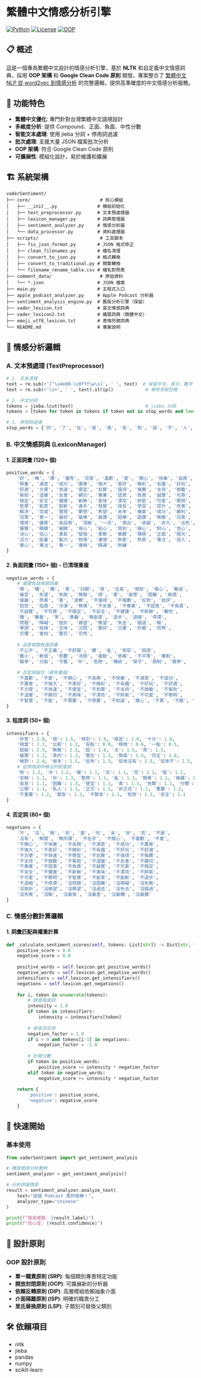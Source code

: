 # 繁體中文情感分析引擎

[![Python](https://img.shields.io/badge/Python-3.8+-blue.svg)](https://www.python.org/downloads/)
[![License](https://img.shields.io/badge/License-MIT-green.svg)](LICENSE)
[![OOP](https://img.shields.io/badge/Architecture-OOP-orange.svg)](https://en.wikipedia.org/wiki/Object-oriented_programming)

## 📋 概述

這是一個專為繁體中文設計的情感分析引擎，基於 **NLTK** 和自定義中文情感詞典，採用 **OOP 架構** 和 **Google Clean Code 原則** 開發。專案整合了 [繁體中文 NLP 從 word2vec 到情感分析](https://studentcodebank.wordpress.com/2019/02/22/%E7%B9%81%E9%AB%94%E4%B8%AD%E6%96%87-nlp-%E5%BE%9Eword2vec%E5%88%B0-%E6%83%85%E6%84%9F%E5%88%86%E6%9E%90/) 的完整邏輯，提供高準確度的中文情感分析服務。

## 🎯 功能特色

- **繁體中文優化**: 專門針對台灣繁體中文語境設計
- **多維度分析**: 提供 Compound、正面、負面、中性分數
- **智能文本處理**: 使用 jieba 分詞 + 停用詞過濾
- **批次處理**: 支援大量 JSON 檔案批次分析
- **OOP 架構**: 符合 Google Clean Code 原則
- **可擴展性**: 模組化設計，易於維護和擴展

## 🏗️ 系統架構

```
vaderSentiment/
├── core/                          # 核心模組
│   ├── __init__.py               # 模組初始化
│   ├── text_preprocessor.py      # 文本預處理器
│   ├── lexicon_manager.py        # 詞典管理器
│   ├── sentiment_analyzer.py     # 情感分析器
│   └── data_processor.py         # 資料處理器
├── scripts/                       # 工具腳本
│   ├── fix_json_format.py        # JSON 格式修正
│   ├── clean_filenames.py        # 檔名清理
│   ├── convert_to_json.py        # 格式轉換
│   ├── convert_to_traditional.py # 簡繁轉換
│   └── filename_rename_table.csv # 檔名對照表
├── comment_data/                  # 原始資料
│   └── *.json                    # JSON 檔案
├── main.py                       # 主程式入口
├── apple_podcast_analyzer.py     # Apple Podcast 分析器
├── sentiment_analysis_engine.py  # 舊版分析引擎（保留）
├── vader_lexicon.txt             # 英文情感詞典
├── vader_lexicon2.txt            # 擴展詞典（簡體中文）
├── emoji_utf8_lexicon.txt        # 表情符號詞典
└── README.md                     # 專案說明
```

## 🧠 情感分析邏輯

### A. 文本預處理 (TextPreprocessor)

```python
# 1. 文本清理
text = re.sub(r'[^\u4e00-\u9fff\w\s]', ' ', text)  # 保留中文、英文、數字
text = re.sub(r'\s+', ' ', text).strip()            # 移除多餘空格

# 2. 中文分詞
tokens = jieba.lcut(text)                           # jieba 分詞
tokens = [token for token in tokens if token not in stop_words and len(token) > 1]

# 3. 停用詞過濾
stop_words = {'的', '了', '在', '是', '我', '有', '和', '就', '不', '人', '都', ...}
```

### B. 中文情感詞典 (LexiconManager)

#### 1. 正面詞彙 (120+ 個)
```python
positive_words = {
    '好', '棒', '讚', '優秀', '完美', '喜歡', '愛', '開心', '快樂', '高興', 
    '興奮', '滿意', '成功', '厲害', '強大', '美好', '精彩', '有趣', '好玩',
    '舒適', '方便', '快速', '便宜', '划算', '值得', '推薦', '支持', '鼓勵',
    '幫助', '溫暖', '友善', '親切', '專業', '認真', '負責', '誠實', '可靠',
    '穩定', '安全', '健康', '新鮮', '美味', '漂亮', '帥氣', '可愛', '聰明',
    '智慧', '創意', '創新', '進步', '發展', '成長', '學習', '提升', '改善',
    '解決', '完成', '實現', '夢想', '希望', '未來', '機會', '成功', '勝利',
    '冠軍', '第一', '最好', '最棒', '最讚', '超棒', '超讚', '無敵', '完美',
    '理想', '優質', '高品質', '頂級', '一流', '傑出', '卓越', '非凡', '出色',
    '優雅', '精緻', '細緻', '用心', '貼心', '周到', '細心', '耐心', '恆心',
    '決心', '信心', '勇氣', '堅強', '勇敢', '樂觀', '積極', '正面', '陽光',
    '活力', '能量', '動力', '熱情', '激情', '熱愛', '熱衷', '專注', '投入',
    '專心', '專注', '專一', '專精', '精通', '熟練'
}
```

#### 2. 負面詞彙 (150+ 個) - 已清理重複
```python
negative_words = {
    # 基礎負面情感詞彙
    '壞', '糟', '爛', '差', '討厭', '恨', '生氣', '憤怒', '傷心', '難過',
    '痛苦', '失望', '失敗', '無聊', '煩', '累', '疲憊', '困難', '麻煩',
    '複雜', '昂貴', '貴', '浪費', '不值得', '不推薦', '反對', '批評',
    '抱怨', '指責', '冷漠', '無情', '不友善', '不專業', '不認真', '不負責',
    '不誠實', '不可靠', '不穩定', '不安全', '不健康', '不新鮮', '難吃',
    '醜', '難看', '笨', '愚蠢', '無創意', '退步', '退縮', '停滯',
    '問題', '障礙', '挫折', '絕望', '無望', '失去', '錯過', '輸',
    '單調', '枯燥', '乏味', '沉悶', '壓抑', '沉重', '折磨', '煎熬',
    '恐懼', '害怕', '驚恐', '恐慌',
    
    # 品質相關負面詞彙
    '不公平', '不正義', '不舒服', '髒', '亂', '邪惡', '說謊', 
    '膽小', '軟弱', '悲觀', '消極', '被動', '依賴', '不平等', '專制', 
    '戰爭', '分裂', '守舊', '吵', '危險', '傳統', '保守', '限制', '競爭',
    
    # 否定詞組合（避免重複）
    '不喜歡', '不愛', '不開心', '不高興', '不快樂', '不滿意', '不成功',
    '不厲害', '不強大', '不美好', '不精彩', '不有趣', '不好玩', '不舒適',
    '不方便', '不快速', '不便宜', '不划算', '不支持', '不鼓勵', '不幫助',
    '不溫暖', '不親切', '不美味', '不漂亮', '不帥氣', '不可愛', '不聰明',
    '不智慧', '不能', '不需要', '不想要', '不知道', '擔心', '不累', '不餓', '不渴'
}
```

#### 3. 程度詞 (50+ 個)
```python
intensifiers = {
    '非常': 2.0, '很': 1.5, '特別': 1.8, '極其': 2.0, '十分': 1.8,
    '相當': 1.3, '比較': 1.2, '有點': 0.8, '稍微': 0.6, '一點': 0.5,
    '超級': 2.5, '無敵': 2.5, '超': 1.8, '太': 1.5, '真': 1.3,
    '確實': 1.2, '真的': 1.3, '實在': 1.2, '簡直': 1.5, '完全': 1.8,
    '絕對': 2.0, '根本': 1.5, '從來': 1.3, '從來沒有': 1.5, '從來不': 1.5,
    # 從停用詞中移出的程度詞
    '熱': 1.2, '冷': 1.2, '暖': 1.1, '涼': 1.1, '亮': 1.1, '暗': 1.2,
    '安靜': 1.1, '吵': 1.3, '整齊': 1.1, '亂': 1.3, '簡單': 1.1, '複雜': 1.3,
    '容易': 1.1, '困難': 1.3, '便宜': 1.1, '貴': 1.3, '免費': 1.1, '付費': 1.2,
    '公開': 1.1, '私人': 1.1, '正式': 1.1, '非正式': 1.1, '重要': 1.2,
    '不重要': 1.2, '緊急': 1.3, '不緊急': 1.1, '危險': 1.5, '安全': 1.1
}
```

#### 4. 否定詞 (80+ 個)
```python
negations = {
    '不', '沒', '無', '別', '莫', '勿', '未', '非', '否', '不是',
    '沒有', '無關', '無所謂', '不在乎', '不關心', '不喜歡', '不愛',
    '不開心', '不快樂', '不高興', '不滿意', '不成功', '不厲害',
    '不強大', '不美好', '不精彩', '不有趣', '不好玩', '不舒適',
    '不方便', '不快速', '不便宜', '不划算', '不值得', '不推薦',
    '不支持', '不鼓勵', '不幫助', '不溫暖', '不友善', '不親切',
    '不專業', '不認真', '不負責', '不誠實', '不可靠', '不穩定',
    '不安全', '不健康', '不新鮮', '不美味', '不漂亮', '不帥氣',
    '不可愛', '不聰明', '不智慧', '不創意', '不創新', '不退步',
    '不退縮', '不停滯', '沒問題', '沒困難', '沒障礙', '沒失敗',
    '沒挫折', '沒絕望', '沒無望', '沒過去', '沒失去', '沒錯過',
    '沒失敗', '沒輸', '沒最後', '沒最差', '沒最糟', '沒最爛'
}
```

### C. 情感分數計算邏輯

#### 1. 詞彙匹配與權重計算
```python
def _calculate_sentiment_scores(self, tokens: List[str]) -> Dict[str, float]:
    positive_score = 0.0
    negative_score = 0.0
    
    positive_words = self.lexicon.get_positive_words()
    negative_words = self.lexicon.get_negative_words()
    intensifiers = self.lexicon.get_intensifiers()
    negations = self.lexicon.get_negations()
    
    for i, token in enumerate(tokens):
        # 檢查程度詞
        intensity = 1.0
        if token in intensifiers:
            intensity = intensifiers[token]
        
        # 檢查否定詞
        negation_factor = 1.0
        if i > 0 and tokens[i-1] in negations:
            negation_factor = -1.0
        
        # 計算分數
        if token in positive_words:
            positive_score += intensity * negation_factor
        elif token in negative_words:
            negative_score += intensity * negation_factor
    
    return {
        'positive': positive_score,
        'negative': negative_score
    }
```

## 🚀 快速開始

### 基本使用

```python
from vaderSentiment import get_sentiment_analysis

# 獲取情感分析實例
sentiment_analyzer = get_sentiment_analysis()

# 分析評論情感
result = sentiment_analyzer.analyze_text(
    text="這個 Podcast 真的很棒！",
    analyzer_type="chinese"
)

print(f"情感標籤: {result.label}")
print(f"信心度: {result.confidence}")
```

## 🎯 設計原則

### OOP 設計原則
- **單一職責原則 (SRP)**: 每個類別專責特定功能
- **開放封閉原則 (OCP)**: 可擴展新的分析器
- **依賴反轉原則 (DIP)**: 高層模組依賴抽象介面
- **介面隔離原則 (ISP)**: 明確的職責分工
- **里氏替換原則 (LSP)**: 子類別可替換父類別

## 🛠️ 依賴項目

- nltk
- jieba
- pandas
- numpy
- scikit-learn 